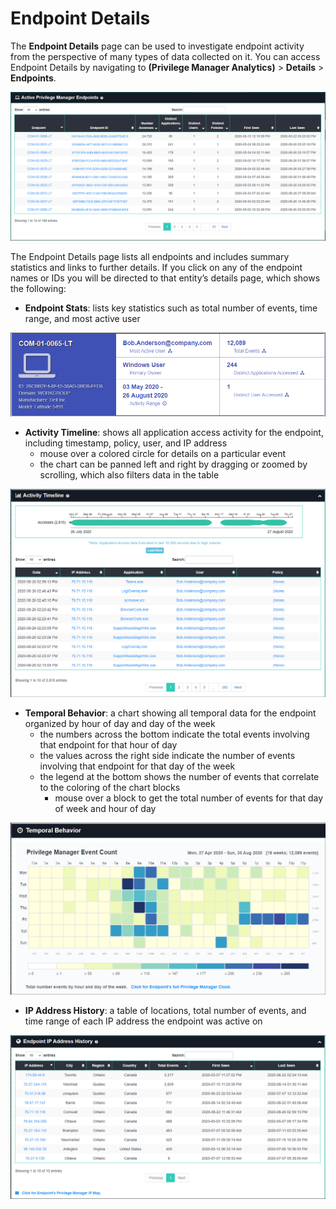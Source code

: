 [title]: # (Endpoint Details)
[tags]: # (privilege manager)
[priority]: # (4590)

# Endpoint Details

The **Endpoint Details** page can be used to investigate endpoint activity from the perspective of many types of data collected on it.
You can access Endpoint Details by navigating to **(Privilege Manager Analytics)** > **Details** > **Endpoints**.

![Endpoint List](images/details-endpoints.png "Endpoint List")

The Endpoint Details page lists all endpoints and includes summary statistics and links to further details.  If you click on any of the endpoint names or IDs you will be directed to that entity’s details page, which shows the following:

* **Endpoint Stats**: lists key statistics such as total number of events, time range, and most active user

![Endpoint Statistics](images/details-endpoints-stats.png "Endpoint Statistics")

* **Activity Timeline**: shows all application access activity for the endpoint, including timestamp, policy, user, and IP address
  * mouse over a colored circle for details on a particular event
  * the chart can be panned left and right by dragging or zoomed by scrolling, which also filters data in the table

![Endpoint Activity](images/details-endpoints-activity.png "Endpoint Activity")

* **Temporal Behavior**: a chart showing all temporal data for the endpoint organized by hour of day and day of the week
  * the numbers across the bottom indicate the total events involving that endpoint for that hour of day
  * the values across the right side indicate the number of events involving that endpoint for that day of the week
  * the legend at the bottom shows the number of events that correlate to the coloring of the chart blocks
    * mouse over a block to get the total number of events for that day of week and hour of day

![Temporal Behavior](images/details-endpoints-temporal.png "Temporal Behavior")

* **IP Address History**: a table of locations, total number of events, and time range of each IP address the endpoint was active on

![IP Address History](images/details-endpoints-ipaddress.png "IP Address History")
